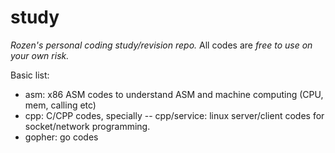 # study
*Rozen's personal coding study/revision repo.*
All codes are *free to use on your own risk.*

Basic list:
- asm: x86 ASM codes to understand ASM and machine computing (CPU, mem, calling etc)
- cpp: C/CPP codes, specially
-- cpp/service: linux server/client codes for socket/network programming.
- gopher: go codes
